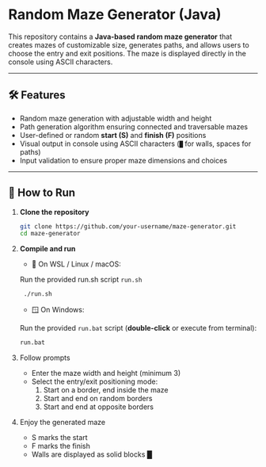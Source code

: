 # Random Maze Generator (Java)

This repository contains a **Java-based random maze generator** that creates mazes of customizable size, generates paths, and allows users to choose the entry and exit positions. The maze is displayed directly in the console using ASCII characters.

---

## 🛠️ Features

- Random maze generation with adjustable width and height  
- Path generation algorithm ensuring connected and traversable mazes  
- User-defined or random **start (S)** and **finish (F)** positions  
- Visual output in console using ASCII characters (`█` for walls, spaces for paths)  
- Input validation to ensure proper maze dimensions and choices

---

## 🚀 How to Run

1. **Clone the repository**
   ```bash
   git clone https://github.com/your-username/maze-generator.git
   cd maze-generator
   ```

2. **Compile and run**  
   - 🐧 On WSL / Linux / macOS:  
    
    Run the provided run.sh script `run.sh`  
    ```bash
     ./run.sh
    ```

    - 🪟 On Windows:  

    Run the provided `run.bat` script (**double-click** or execute from terminal):
    ```bat
    run.bat
    ```
3. Follow prompts
   - Enter the maze width and height (minimum 3)
   - Select the entry/exit positioning mode:
     1. Start on a border, end inside the maze
     2. Start and end on random borders
     3. Start and end at opposite borders

4. Enjoy the generated maze
   - S marks the start
   - F marks the finish
   - Walls are displayed as solid blocks █
